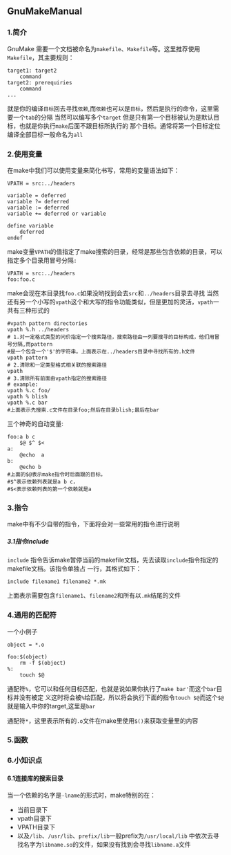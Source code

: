 ## GnuMakeManual
### 1.简介
GnuMake 需要一个文档被命名为`makefile`、`Makefile`等。这里推荐使用`Makefile`，其主要规则：
```make
target1: target2
	command
target2: prerequiries
	command
...
```
就是你的编译`目标`回去寻找`依赖`,而`依赖`也可以是`目标`，然后是执行的命令，这里需要一个`tab`的分隔
当然可以编写多个`target` 但是只有第一个目标被认为是默认目标，也就是你执行`make`后面不跟目标所执行的
那个目标。通常将第一个目标定位编译全部目标一般命名为`all`

### 2.使用变量 
在make中我们可以使用变量来简化书写，常用的变量语法如下：
```make
VPATH = src:../headers

variable = deferred
variable ?= deferred
variable := deferred
variable += deferred or variable

define variable
	deferred
endef
```

make变量`VPATH`的值指定了make搜索的目录，经常是那些包含依赖的目录，可以指定多个目录用冒号分隔`:`
```make
VPATH = src:../headers
foo:foo.c
```
make会现在本目录找`foo.c`如果没哟找到会去`src`和`../headers`目录去寻找
当然还有另一个小写的`vpath`这个和大写的指令功能类似，但是更加的灵活，`vpath`一共有三种形式的
```make
#vpath pattern directories
vpath %.h ../headers
# 1.对一定格式类型的问价指定一个搜索路径，搜索路径由一列要搜寻的目标构成，他们用冒号分隔,而pattern
#是一个包含一个'$'的字符串。上面表示在../headers目录中寻找所有的.h文件
vpath pattern
# 2.清除和一定类型格式相关联的搜索路径
vpath
# 3.清除所有前面由vpath指定的搜索路径
# example:
vpath %.c foo/
vpath % blish
vpath %.c bar
#上面表示先搜索.c文件在目录foo;然后在目录blish;最后在bar
```

三个神奇的自动变量:

```make
foo:a b c
	$@ $^ $<
a:
	@echo  a
b:
	@echo b
#上面的$@表示make指令时后面跟的目标，
#$^表示依赖列表就是a b c，
#$<表示依赖列表的第一个依赖就是a
```

### 3.指令

make中有不少自带的指令，下面将会对一些常用的指令进行说明
##### 3.1指令include
`include` 指令告诉make暂停当前的makefile文档，先去读取`include`指令指定的makefile文档。该指令单独占
一行，其格式如下：
```make
include filename1 filename2 *.mk
```
上面表示需要包含`filename1`、`filename2`和所有以`.mk`结尾的文件

### 4.通用的匹配符

一个小例子
```make
object = *.o

foo:$(object)
	rm -f $(object)
%:
	touch $@
```
通配符`%`，它可以和任何目标匹配，也就是说如果你执行了`make bar'`而这个`bar`目标并没有被定
义这时将会被`%`给匹配，所以将会执行下面的指令`touch $@`而这个`$@`就是输入中你的target,这里是`bar`

通配符`*`，这里表示所有的`.o`文件在make里使用`$()`来获取变量里的内容

### 5.函数

### 6.小知识点
#### 6.1连接库的搜索目录
当一个依赖的名字是`-lname`的形式时，make特别的在：
* 当前目录下
* vpath目录下
* VPATH目录下
* 以及`/lib`、`/usr/lib`、`prefix/lib`一般prefix为`/usr/local/lib`
中依次去寻找名字为`libname.so`的文件，如果没有找到会寻找`libname.a`文件
